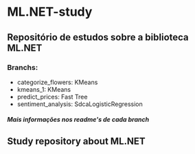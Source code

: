 # ML.NET-study
## Repositório de estudos sobre a biblioteca ML.NET
### Branchs:
- categorize_flowers: KMeans
- kmeans_1: KMeans
- predict_prices: Fast Tree
- sentiment_analysis: SdcaLogisticRegression

##### Mais informações nos readme's de cada branch

## Study repository about ML.NET

